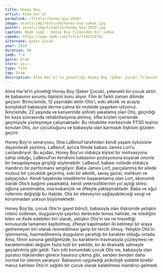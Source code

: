 ```yaml
---
title: Honey Boy
artist: Alma Har'el
permalink: /filmler/honey-boy-2019/
image: assets/img/featured/honey-boy-sahne.jpg
poster: assets/img/kitaplik/honey-boy-2019.jpg
caption: Noah Jupe - Honey Boy filminden bir sahne
sameAs: https://www.imdb.com/title/tt8151874/
alternate: Şeker Çocuk
year: 2019
duration: 94
imdb: 7.4
genre: Dram
stars: ★★★☆☆
type: film
tag: Dram
description: Alma Har’el’in yönettiği Honey Boy (Şeker Çocuk) filminin eleştirisi.
---
```


Alma Har’el’in yönettiği Honey Boy (Şeker Çocuk), yetenekli bir çocuk aktör ile babasının sorunlu ilişkisini konu alıyor. Film iki farklı zaman dilimde geçiyor. Birincisinde, 12 yaşındaki aktör Otis’i, eski alkolik ve acayip kompleksli babasıyla derme çatma bir motelde yaşarken izliyoruz. İkincisinde, 22 yaşında ve kariyerinde şöhreti yakalamış olan Otis, geçirdiği bir kaza sonrasında rehabilitasyona alınmış, öfke krizleri içerisinde geçmişiyle yüzleşmeye çalışmaktadır. Bu rehabilite merkezinde PTSD teşhisi konulan Otis, zor çocukluğunu ve babasıyla olan karmaşık ilişkisini gözden geçirir. 

Honey Boy’ın senaryosu, Shia LaBeouf tarafından kendi yaşam öyküsüne dayanılarak yazılmış. LaBeouf, ayrıca filmde babası James Lort’u canlandırıyor. Bu açıdan, Honey Boy’un oldukça kişisel bir motivasyona sahip olduğu, LaBeouf’un kendisini babasının pozisyonuna koyarak onunla bir hesaplaşmaya giriştiği söylenebilir. LaBeouf, babası rolünde oldukça inandırıcı bir performans sergiliyor. Baba James Lort, parçalanmış bir ailede mutsuz bir çocukluk geçirmiş, eski bir alkolik, savaş gazisi, mahkum ve palyaçodur. Kendi hayatında istediklerini başaramamış olan Lort, ekonomik olarak Otis’e bağımlı yaşamakta, kendi yetersizliklerinin yol açtığı stresi oğluna yansıtmakta, ona kıskançlık ve öfkeyle yaklaşmaktadır. Baba ve oğul rollerinin değiştiği bu ilişkide, Otis bir ebeveynin sağlayabileceği sevgi ve korunmadan yoksun büyümektedir. 

Honey Boy’da, çocuk Otis’in gayet bilinçli, babasıyla olan ilişkisinde yetişkin rolünü üstlenen, duygularıyla şaşırtıcı derecede temas halinde, ne istediğini bilen ve ifade edebilen biri olarak, yetişkin Otis’in ise ne hissettiği konusunda tamamen kaybolmuş, öfkeye kapılmadan iki kelimeyi bir araya getiremeyen biri olarak resmedilmesi garip bir tercih olmuş. Yetişkin Otis’in işlenmemiş, hazmedilmemiş duyguların yarattığı bir karakter olduğu ortada. Ama, filmin sonuna geldiğimizde, bu karakterin travmasıyla yüzleşmesi ve karakterindeki değişim fazla hızlı bir şekilde, bir iki dramatik sahneyle geçiştirilmiş gibi geldi. Tam zıttı konumdaki çocuk Otis ise, babasıyla olan yıpratıcı ilişkisinden görece hasarsız çıkmış gibi, senden benden daha normal bir izlenim yaratıyor. Babasının uyguladığı psikolojik şiddete birebir maruz kalırken Otis’in sağlıklı bir çocuk olarak kalabilmesi inandırıcı gelmedi. 

